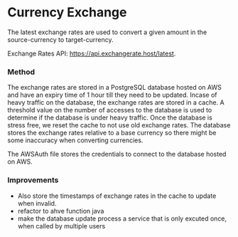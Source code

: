 # Currency Exchange 

The latest exchange rates are used to convert a given amount in the source-currency to target-currency.

Exchange Rates API: https://api.exchangerate.host/latest.

### Method
The exchange rates are stored in a PostgreSQL database hosted on AWS and have an expiry time of 1 hour till they need to be updated. Incase of heavy traffic on the database, the exchange rates are stored in a cache. A threshold value on the number of accesses to the database is used to determine if the database is under heavy traffic. Once the database is stress free, we reset the cache to not use old exchange rates. The database stores the exchange rates relative to a base currency so there might be some inaccuracy when converting currencies.

The AWSAuth file stores the credentials to connect to the database hosted on AWS.

### Improvements
- Also store the timestamps of exchange rates in the cache to update when invalid. 
- refactor to ahve function java
- make the database update process a service that is only excuted once, when called by multiple users
